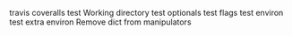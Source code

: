travis
coveralls
test Working directory
test optionals
test flags
test environ
test extra environ
Remove dict from manipulators
